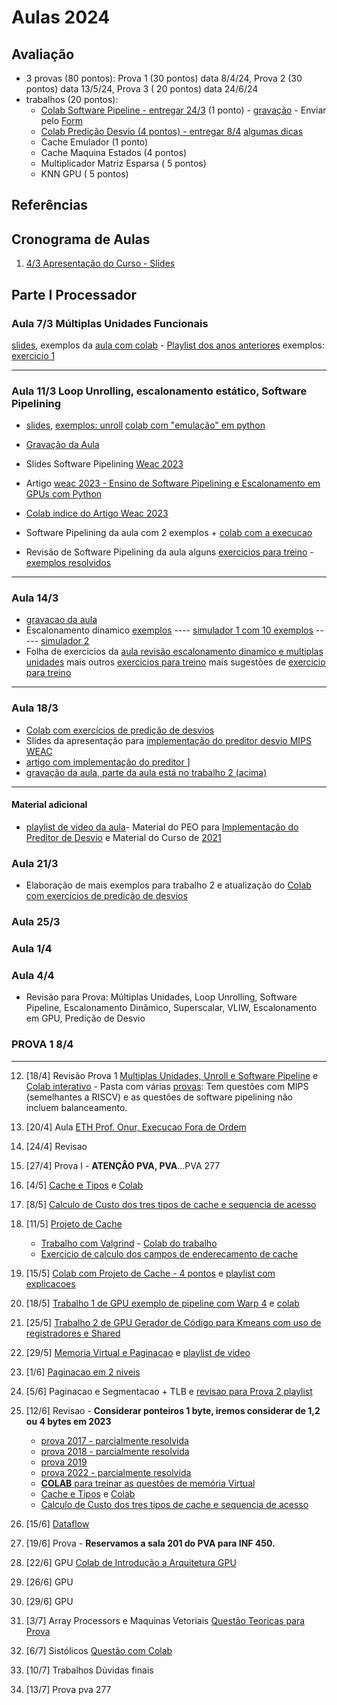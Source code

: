 # Aulas 2024

## Avaliação

* 3 provas (80 pontos): Prova 1 (30 pontos) data 8/4/24, Prova 2 (30 pontos) data 13/5/24, Prova 3 ( 20 pontos) data 24/6/24
* trabalhos (20 pontos):
    * [Colab Software Pipeline - entregar 24/3](https://colab.research.google.com/drive/1VWXS56-z9rLYp8QoCEjrsbcXPvle5fms?usp=sharing) (1 ponto) - [gravação](https://www.youtube.com/playlist?list=PLcvOyD_LMr6kHam_rZiWIuRMRvBFD-bl0) - Enviar pelo [Form](https://forms.gle/dLRQ3a7121Ys5afMA)
    * [Colab Predição Desvio (4 pontos) - entregar 8/4](https://colab.research.google.com/drive/1dfPUIWJB6WHXB4FSGvIvu7paOGFJ3hdg?usp=sharing)  [algumas dicas](https://www.youtube.com/playlist?list=PLcvOyD_LMr6mEdSa3WbYflu2p2-SqGQj2)
    * Cache Emulador (1 ponto)
    * Cache Maquina Estados (4 pontos)
    * Multiplicador Matriz Esparsa ( 5 pontos)
    * KNN GPU ( 5 pontos)
## Referências

## Cronograma de Aulas

1.  [4/3 Apresentação do Curso - Slides ](https://docs.google.com/presentation/d/1_LykWtdGVN7RCOvt1C8jXhd5BZuPTYUz1-FzViksB7w/edit?usp=sharing)

     
## Parte I Processador 
### Aula 7/3 Múltiplas Unidades Funcionais 

[slides](https://docs.google.com/presentation/d/14wxD1nXVCHVqidB4S4sbar_OGkiAhkooeNXDyEL-RZ8/edit?usp=sharing), exemplos da [aula com colab](https://colab.research.google.com/drive/1zhO5TzSEAy0P_EKT5oNtp_BR0lg-ZZhO?usp=sharing) - [Playlist dos anos anteriores](https://www.youtube.com/playlist?list=PLcvOyD_LMr6lr3NML6Y6RBjmfZwCODGCp) exemplos: [exercicio 1](https://docs.google.com/document/d/1Ib10ajsfOkAV2flKp2jx3ZnB1YXGRCnuYECg1935kz0/edit?usp=sharing)

---

### Aula  11/3 Loop Unrolling, escalonamento estático, Software Pipelining

* [slides](https://docs.google.com/presentation/d/14wxD1nXVCHVqidB4S4sbar_OGkiAhkooeNXDyEL-RZ8/edit?usp=sharing), [exemplos: unroll](https://docs.google.com/document/d/1VbJ5KoNpPBL990Hxp9_J4r0wJ1ThuCHeWmGWwinRLhQ/edit?usp=sharing)  [colab com "emulação" em python](https://colab.research.google.com/drive/1VXYg4UgnspfATiabb-CAkvkoII4IO0Nn?usp=sharing)

* [Gravação da Aula](https://www.youtube.com/playlist?list=PLcvOyD_LMr6nlHKPMzlijj8ob4jcOiJHy)
* Slides Software Pipelining [Weac 2023](https://docs.google.com/presentation/d/176eY8fTNS0xd_VzsCKBBNn9xbN_dEvwVTR5h3ibtDns/edit?usp=sharing)
* Artigo [weac 2023 - Ensino de Software Pipelining e Escalonamento em GPUs com Python](http://www2.sbc.org.br/ceacpad/ijcae/v12_n2_dec_2023/IJCAE_v12_n2_dez_2023_paper_3_vf.pdf)
* [Colab indice do Artigo Weac 2023](https://colab.research.google.com/drive/1zpyc25cTdNnPoqY07MVJd6Cpcpm7_L9e?usp=sharing)
* Software Pipelining da aula com 2 exemplos + [colab com a execucao](https://colab.research.google.com/drive/1oeHtya06AMZBuPofLHvckZfkf8Q1DMX1?usp=sharing) 

* Revisão de Software Pipelining da aula alguns [exercicios para treino](https://docs.google.com/document/d/1iMePpBllLPABsJtC3P1knk6QhF9Mo2XuHR_l24cL4lw/edit?usp=sharing) - [exemplos resolvidos](https://docs.google.com/document/d/1J-BHI6DYczwqqI01_H-GWNVTFY-30ll7dSgDrcagcH0/edit?usp=sharing)

---   
### Aula 14/3 
* [gravacao da aula](https://www.youtube.com/playlist?list=PLcvOyD_LMr6kiYKUxTg9ZAY4bg2zGuWom)
*  Escalonamento dinamico [exemplos](https://docs.google.com/document/d/11Kep0l6_UFheh5b5t3N8kaGj2hApEXlM3LkGB5kCNxM/edit?usp=sharing) ---- [simulador 1 com 10 exemplos](https://arthurmteodoro.github.io/tomasulo-simulator/index) ----- [simulador 2](https://naheel.xyz/tomasulo-sim/)  
* Folha de exercicios da [aula revisão escalonamento dinamico e multiplas unidades](https://docs.google.com/document/d/1S4xz6zUmKN1bZ77NH3JbNzx_O8Y4sMX9dPjFn9ZOfwY/edit?usp=sharing) mais outros [exercicios para treino](https://docs.google.com/document/d/1JEj7AfNjVGiLLP3w6dl_SSQEhomq2xYt8P81Bw6uPvI/edit?usp=sharing) mais sugestões de [exercicio para treino](https://docs.google.com/document/d/1W19ofIvCMIcWTam78DMwOXRO555nKc80cljbKpRJyCk/edit?usp=sharing)

-----

### Aula 18/3

* [Colab com exercícios de predição de desvios](https://colab.research.google.com/drive/1dfPUIWJB6WHXB4FSGvIvu7paOGFJ3hdg?usp=sharing)
*  Slides da apresentação para [implementação do preditor desvio MIPS WEAC](https://docs.google.com/presentation/d/1NoKyJ3UC34Rj6trYvjSHXAwF48wRzG9937nkRR48AnM/edit?usp=sharing)
*   [artigo com implementação do preditor ](https://drive.google.com/file/d/1OwYKriZ7ZO-vyjqkrxkEaGVxqul_YnwH/view?usp=sharing)]
*   [gravação da aula, parte da aula está no trabalho 2 (acima)](https://www.youtube.com/playlist?list=PLcvOyD_LMr6mtGYVX9y5Dng7JA207IxHA)

---
#### Material adicional
* [playlist de video da aula](https://www.youtube.com/playlist?list=PLcvOyD_LMr6kY5VOzsPdB5Iqgsh40meuL)- Material do PEO para [Implementação do Preditor de Desvio](https://github.com/arduinoufv/inf450_peo/blob/master/semana/semana2.md#24-implementa%C3%A7ao-de-desvio-dinamico) e Material do Curso de [2021](https://www.youtube.com/playlist?list=PLcvOyD_LMr6kyUihym8cOfDeSV4b4JdqK)

### Aula 21/3

* Elaboração de mais exemplos para trabalho 2 e atualização do [Colab com exercícios de predição de desvios](https://colab.research.google.com/drive/1dfPUIWJB6WHXB4FSGvIvu7paOGFJ3hdg?usp=sharing)

### Aula 25/3

### Aula 1/4

### Aula 4/4 
* Revisão para Prova: Múltiplas Unidades, Loop Unrolling, Software Pipeline, Escalonamento Dinâmico, Superscalar, VLIW, Escalonamento em GPU, Predição de Desvio

### PROVA 1 8/4



---
12. [18/4] Revisão Prova 1 [Multiplas Unidades, Unroll e Software Pipeline](https://www.youtube.com/playlist?list=PLcvOyD_LMr6lvn_wC_KJBNxMkouDPfSEY) e [Colab interativo](https://colab.research.google.com/drive/1D4t6FIDFG53A0IDi4hVftWt1IjuZBYJe?usp=sharing) - Pasta com várias [provas](https://drive.google.com/drive/folders/1ypruNWlIt7wZmCbiMuIsOE--XXmfTlFW?usp=sharing): Tem questões com MIPS (semelhantes a RISCV) e as questões de software pipelining não incluem balanceamento.
13. [20/4] Aula [ETH Prof. Onur, Execucao Fora de Ordem](https://youtu.be/AhtIrJNSQws)
14. [24/4] Revisao
15. [27/4] Prova I - **ATENÇÂO PVA, PVA**...PVA 277
16. [4/5]  [Cache e Tipos](https://www.youtube.com/playlist?list=PLcvOyD_LMr6kXe1ov2pKVgZAY_HemWrCI) e [Colab](https://colab.research.google.com/drive/1EBcmbqwhJYq17t9Z9XXHUXhDzC_ER3C1?usp=sharing)
17. [8/5]  [Calculo de Custo dos tres tipos de cache e sequencia de acesso](https://www.youtube.com/playlist?list=PLcvOyD_LMr6mBui1oFPC7Aq3q7_dNrjBx)
18. [11/5] [Projeto de Cache](https://www.youtube.com/playlist?list=PLcvOyD_LMr6kDv1GhR8eLMkzxwKzXGDvo) 
     * [Trabalho com Valgrind](https://www.youtube.com/playlist?list=PLcvOyD_LMr6k4DCosr9i5zlxGcpn2ZEB-) - [Colab do trabalho](https://colab.research.google.com/drive/180L9FGEtb_tdiVCG8KC8xHwM8YbdED-n?usp=sharing)
     * [Exercicio de calculo dos campos de endereçamento de cache](https://www.youtube.com/playlist?list=PLcvOyD_LMr6ltCswpJJRnzLmMoHnzPtNO) 
19. [15/5] [Colab com Projeto de Cache - 4 pontos](https://colab.research.google.com/drive/1gmnfeqsi-miA8MIGxB5Fnwx4-4YlESfB?usp=sharing) e [playlist com explicacoes](https://www.youtube.com/playlist?list=PLcvOyD_LMr6kDv1GhR8eLMkzxwKzXGDvo)
20. [18/5] [Trabalho 1 de GPU exemplo de pipeline com Warp 4](https://www.youtube.com/playlist?list=PLcvOyD_LMr6mH7Z_2fBoihUdprWn8vMwC) e [colab](https://colab.research.google.com/drive/1VXbM1N26nDHAuJRaHPfvhxhwSLQ6A0ZL?usp=sharing)
21. [25/5] [Trabalho 2 de GPU Gerador de Código para Kmeans com uso de registradores e Shared](https://www.youtube.com/playlist?list=PLcvOyD_LMr6ksGBHUdku-T5PEATDaSoUt)
22. [29/5] [Memoria Virtual e Paginacao](https://colab.research.google.com/drive/1yFMBKIOR94sudsBO0Z3nhZ4xExBITQnx?usp=sharing) e [playlist de video](https://www.youtube.com/playlist?list=PLcvOyD_LMr6kmDWdSDxut5b9tiGGQmShN)
23. [1/6]  [Paginacao em 2 niveis](https://www.youtube.com/playlist?list=PLcvOyD_LMr6m0Y0VWa3-WVEPweD_WVGHf)
24. [5/6] Paginacao e Segmentacao + TLB e [revisao para Prova 2 playlist](https://www.youtube.com/playlist?list=PLcvOyD_LMr6kbiw55_AEups4QkdHmnnCW)
25. [12/6] Revisao - **Considerar ponteiros 1 byte, iremos considerar de 1,2 ou 4 bytes em 2023**
    * [prova 2017 - parcialmente resolvida](https://docs.google.com/document/d/1vNQ8rBP9eO_DR46n3OHDM1eiyWYPYLqhUNnTPLFhxUI/edit?usp=sharing)
    * [prova 2018 - parcialmente resolvida](https://docs.google.com/document/d/1GnXvFZty9qmiLOXlLJjiL45b0sRnOiopVUkGW1ijkmY/edit?usp=sharing)
    * [prova 2019](https://docs.google.com/document/d/1FXlvwP3eP_mYe7Cq-6rv3OvqieQeDpqpXwHXS9htp1Y/edit?usp=sharing)
    * [prova 2022 - parcialmente resolvida](https://docs.google.com/document/d/1YuPwcR1I4XObY9WYr3lx2N-Qb_9RZfOUlXPi7gCHzfs/edit?usp=sharing)
    * [**COLAB** para treinar as questões de memória Virtual](https://colab.research.google.com/drive/1rJG96TvqEgK6h8YKWTdIXcw5DGYTgHmC?usp=sharing)
    * [Cache e Tipos](https://www.youtube.com/playlist?list=PLcvOyD_LMr6kXe1ov2pKVgZAY_HemWrCI) e [Colab](https://colab.research.google.com/drive/1EBcmbqwhJYq17t9Z9XXHUXhDzC_ER3C1?usp=sharing)
    * [Calculo de Custo dos tres tipos de cache e sequencia de acesso](https://www.youtube.com/playlist?list=PLcvOyD_LMr6mBui1oFPC7Aq3q7_dNrjBx)
    
26. [15/6] [Dataflow](https://colab.research.google.com/drive/1_c1iMekCu21Dddo0ruIXlYIouuy54Bkh?usp=sharing) 
27. [19/6]  Prova - **Reservamos a sala 201 do PVA para INF 450.**
28. [22/6] GPU [Colab de Introdução a Arquitetura GPU](https://colab.research.google.com/drive/1QMRzDW3xsVlvo8kiEnkPDEqftkdTPvOx?usp=sharing)
29. [26/6] GPU
30. [29/6] GPU
31. [3/7] Array Processors e Maquinas Vetoriais [Questão Teoricas para Prova](https://www.youtube.com/playlist?list=PLcvOyD_LMr6l52AN8m5MbuxSkAus-yJdM)
32. [6/7]  Sistólicos [Questão com Colab](https://colab.research.google.com/drive/1BffB0qFphSnF-YkYuKMTanfnRH8_jqLm?usp=sharing)
33. [10/7] Trabalhos Dúvidas finais
34. [13/7] Prova pva 277
 
